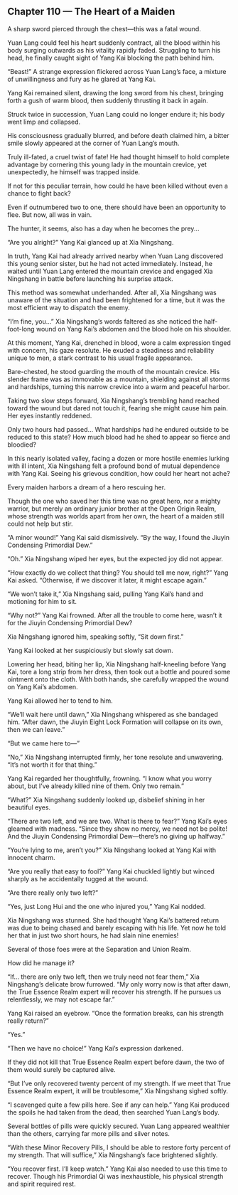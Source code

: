 ## Chapter 110 — The Heart of a Maiden

A sharp sword pierced through the chest—this was a fatal wound.

Yuan Lang could feel his heart suddenly contract, all the blood within his body surging outwards as his vitality rapidly faded. Struggling to turn his head, he finally caught sight of Yang Kai blocking the path behind him.

“Beast!” A strange expression flickered across Yuan Lang’s face, a mixture of unwillingness and fury as he glared at Yang Kai.

Yang Kai remained silent, drawing the long sword from his chest, bringing forth a gush of warm blood, then suddenly thrusting it back in again.

Struck twice in succession, Yuan Lang could no longer endure it; his body went limp and collapsed.

His consciousness gradually blurred, and before death claimed him, a bitter smile slowly appeared at the corner of Yuan Lang’s mouth.

Truly ill-fated, a cruel twist of fate! He had thought himself to hold complete advantage by cornering this young lady in the mountain crevice, yet unexpectedly, he himself was trapped inside.

If not for this peculiar terrain, how could he have been killed without even a chance to fight back?

Even if outnumbered two to one, there should have been an opportunity to flee. But now, all was in vain.

The hunter, it seems, also has a day when he becomes the prey...

“Are you alright?” Yang Kai glanced up at Xia Ningshang.

In truth, Yang Kai had already arrived nearby when Yuan Lang discovered this young senior sister, but he had not acted immediately. Instead, he waited until Yuan Lang entered the mountain crevice and engaged Xia Ningshang in battle before launching his surprise attack.

This method was somewhat underhanded. After all, Xia Ningshang was unaware of the situation and had been frightened for a time, but it was the most efficient way to dispatch the enemy.

“I’m fine, you…” Xia Ningshang’s words faltered as she noticed the half-foot-long wound on Yang Kai’s abdomen and the blood hole on his shoulder.

At this moment, Yang Kai, drenched in blood, wore a calm expression tinged with concern, his gaze resolute. He exuded a steadiness and reliability unique to men, a stark contrast to his usual fragile appearance.

Bare-chested, he stood guarding the mouth of the mountain crevice. His slender frame was as immovable as a mountain, shielding against all storms and hardships, turning this narrow crevice into a warm and peaceful harbor.

Taking two slow steps forward, Xia Ningshang’s trembling hand reached toward the wound but dared not touch it, fearing she might cause him pain. Her eyes instantly reddened.

Only two hours had passed... What hardships had he endured outside to be reduced to this state? How much blood had he shed to appear so fierce and bloodied?

In this nearly isolated valley, facing a dozen or more hostile enemies lurking with ill intent, Xia Ningshang felt a profound bond of mutual dependence with Yang Kai. Seeing his grievous condition, how could her heart not ache?

Every maiden harbors a dream of a hero rescuing her.

Though the one who saved her this time was no great hero, nor a mighty warrior, but merely an ordinary junior brother at the Open Origin Realm, whose strength was worlds apart from her own, the heart of a maiden still could not help but stir.

“A minor wound!” Yang Kai said dismissively. “By the way, I found the Jiuyin Condensing Primordial Dew.”

“Oh.” Xia Ningshang wiped her eyes, but the expected joy did not appear.

“How exactly do we collect that thing? You should tell me now, right?” Yang Kai asked. “Otherwise, if we discover it later, it might escape again.”

“We won’t take it,” Xia Ningshang said, pulling Yang Kai’s hand and motioning for him to sit.

“Why not?” Yang Kai frowned. After all the trouble to come here, wasn’t it for the Jiuyin Condensing Primordial Dew?

Xia Ningshang ignored him, speaking softly, “Sit down first.”

Yang Kai looked at her suspiciously but slowly sat down.

Lowering her head, biting her lip, Xia Ningshang half-kneeling before Yang Kai, tore a long strip from her dress, then took out a bottle and poured some ointment onto the cloth. With both hands, she carefully wrapped the wound on Yang Kai’s abdomen.

Yang Kai allowed her to tend to him.

“We’ll wait here until dawn,” Xia Ningshang whispered as she bandaged him. “After dawn, the Jiuyin Eight Lock Formation will collapse on its own, then we can leave.”

“But we came here to—”

“No,” Xia Ningshang interrupted firmly, her tone resolute and unwavering. “It’s not worth it for that thing.”

Yang Kai regarded her thoughtfully, frowning. “I know what you worry about, but I’ve already killed nine of them. Only two remain.”

“What?” Xia Ningshang suddenly looked up, disbelief shining in her beautiful eyes.

“There are two left, and we are two. What is there to fear?” Yang Kai’s eyes gleamed with madness. “Since they show no mercy, we need not be polite! And the Jiuyin Condensing Primordial Dew—there’s no giving up halfway.”

“You’re lying to me, aren’t you?” Xia Ningshang looked at Yang Kai with innocent charm.

“Are you really that easy to fool?” Yang Kai chuckled lightly but winced sharply as he accidentally tugged at the wound.

“Are there really only two left?”

“Yes, just Long Hui and the one who injured you,” Yang Kai nodded.

Xia Ningshang was stunned. She had thought Yang Kai’s battered return was due to being chased and barely escaping with his life. Yet now he told her that in just two short hours, he had slain nine enemies!

Several of those foes were at the Separation and Union Realm.

How did he manage it?

“If... there are only two left, then we truly need not fear them,” Xia Ningshang’s delicate brow furrowed. “My only worry now is that after dawn, the True Essence Realm expert will recover his strength. If he pursues us relentlessly, we may not escape far.”

Yang Kai raised an eyebrow. “Once the formation breaks, can his strength really return?”

“Yes.”

“Then we have no choice!” Yang Kai’s expression darkened.

If they did not kill that True Essence Realm expert before dawn, the two of them would surely be captured alive.

“But I’ve only recovered twenty percent of my strength. If we meet that True Essence Realm expert, it will be troublesome,” Xia Ningshang sighed softly.

“I scavenged quite a few pills here. See if any can help.” Yang Kai produced the spoils he had taken from the dead, then searched Yuan Lang’s body.

Several bottles of pills were quickly secured. Yuan Lang appeared wealthier than the others, carrying far more pills and silver notes.

“With these Minor Recovery Pills, I should be able to restore forty percent of my strength. That will suffice,” Xia Ningshang’s face brightened slightly.

“You recover first. I’ll keep watch.” Yang Kai also needed to use this time to recover. Though his Primordial Qi was inexhaustible, his physical strength and spirit required rest.